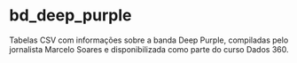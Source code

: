 # bd_deep_purple
Tabelas CSV com informações sobre a banda Deep Purple, compiladas pelo jornalista Marcelo Soares e disponibilizada como parte do curso Dados 360.

